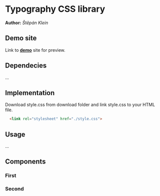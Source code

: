 # Typography CSS library
**Author:** *Štěpán Klein*
## Demo site
Link to **[demo](https://pslib-cz.github.io/2021l4web-typographic-library-stepanklein/demo.html)** site for preview.
## Dependecies
...
## Implementation
Download style.css from download folder and link style.css to your HTML file.
```html
  <link rel="stylesheet" href="./style.css">
```
## Usage
...
## Components
### First
### Second
